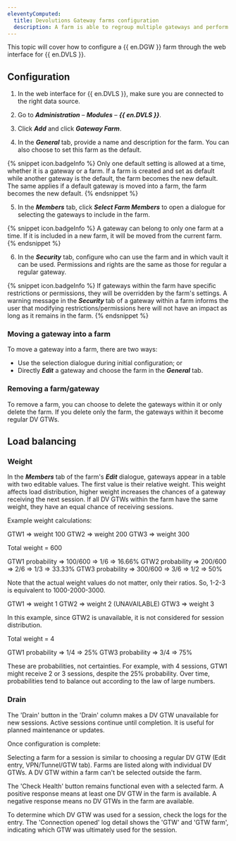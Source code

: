 ```yaml
---
eleventyComputed:
  title: Devolutions Gateway farms configuration
  description: A farm is able to regroup multiple gateways and perform load balancing for the connections using the gateway.
---
```

This topic will cover how to configure a {{ en.DGW }} farm through the web interface for {{ en.DVLS }}.

## Configuration

1. In the web interface for {{ en.DVLS }}, make sure you are connected to the right data source.
1. Go to ***Administration*** – ***Modules*** – ***{{ en.DVLS }}***.
1. Click ***Add*** and click ***Gateway Farm***.  

1. In the ***General*** tab, provide a name and description for the farm. You can also choose to set this farm as the default.

{% snippet icon.badgeInfo %}
Only one default setting is allowed at a time, whether it is a gateway or a farm. If a farm is created and set as default while another gateway is the default, the farm becomes the new default. The same applies if a default gateway is moved into a farm, the farm becomes the new default.
{% endsnippet %}  

5. In the ***Members*** tab, click ***Select Farm Members*** to open a dialogue for selecting the gateways to include in the farm.

{% snippet icon.badgeInfo %}
A gateway can belong to only one farm at a time. If it is included in a new farm, it will be moved from the current farm.
{% endsnippet %}  

6. In the ***Security*** tab, configure who can use the farm and in which vault it can be used. Permissions and rights are the same as those for regular a regular gateway.

{% snippet icon.badgeInfo %}
If gateways within the farm have specific restrictions or permissions, they will be overridden by the farm's settings. A warning message in the ***Security*** tab of a gateway within a farm informs the user that modifying restrictions/permissions here will not have an impact as long as it remains in the farm.
{% endsnippet %}  

### Moving a gateway into a farm

To move a gateway into a farm, there are two ways: 
* Use the selection dialogue during initial configuration; or 
* Directly ***Edit*** a gateway and choose the farm in the ***General*** tab.

### Removing a farm/gateway

To remove a farm, you can choose to delete the gateways within it or only delete the farm. If you delete only the farm, the gateways within it become regular DV GTWs.

## Load balancing

### Weight

In the ***Members*** tab of the farm's ***Edit*** dialogue, gateways appear in a table with two editable values. The first value is their relative weight. This weight affects load distribution, higher weight increases the chances of a gateway receiving the next session. If all DV GTWs within the farm have the same weight, they have an equal chance of receiving sessions.

Example weight calculations:

GTW1 => weight 100
GTW2 => weight 200
GTW3 => weight 300

Total weight = 600

GTW1 probability => 100/600 => 1/6 => 16.66%
GTW2 probability => 200/600 => 2/6 => 1/3 => 33.33%
GTW3 probability => 300/600 => 3/6 => 1/2 => 50%

Note that the actual weight values do not matter, only their ratios. So, 1-2-3 is equivalent to 1000-2000-3000.

GTW1 => weight 1
GTW2 => weight 2 (UNAVAILABLE)
GTW3 => weight 3

In this example, since GTW2 is unavailable, it is not considered for session distribution.

Total weight = 4

GTW1 probability => 1/4 => 25%
GTW3 probability => 3/4 => 75%

These are probabilities, not certainties. For example, with 4 sessions, GTW1 might receive 2 or 3 sessions, despite the 25% probability. Over time, probabilities tend to balance out according to the law of large numbers.

### Drain

The 'Drain' button in the 'Drain' column makes a DV GTW unavailable for new sessions. Active sessions continue until completion. It is useful for planned maintenance or updates.

Once configuration is complete:

Selecting a farm for a session is similar to choosing a regular DV GTW (Edit entry, VPN/Tunnel/GTW tab). Farms are listed along with individual DV GTWs. A DV GTW within a farm can't be selected outside the farm.

The 'Check Health' button remains functional even with a selected farm. A positive response means at least one DV GTW in the farm is available. A negative response means no DV GTWs in the farm are available.

To determine which DV GTW was used for a session, check the logs for the entry. The 'Connection opened' log detail shows the 'GTW' and 'GTW farm', indicating which GTW was ultimately used for the session.